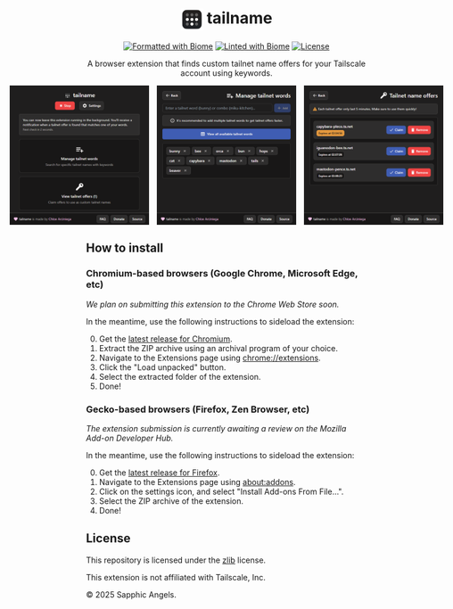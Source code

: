 <div align="center">

# <img align="top" src="assets/icon.png" alt="tailname icon" width="40" /> tailname

[![Formatted with Biome](https://img.shields.io/badge/Formatted_with-Biome-60a5fa?style=flat&logo=biome)](https://biomejs.dev/) 
[![Linted with Biome](https://img.shields.io/badge/Linted_with-Biome-60a5fa?style=flat&logo=biome)](https://biomejs.dev)
[![License](https://img.shields.io/github/license/SapphoSys/tailname?labelColor=black&color=#3f5db3)](https://github.com/SapphoSys/tailname/blob/master/LICENSE)

A browser extension that finds custom tailnet name offers for your Tailscale account using keywords.
</div>

<div style="display: flex; justify-content: center; gap: 1em;">
  <img src=".github/assets/1_home.png" alt="Home page" width="250" />
  <img src=".github/assets/2_words.png" alt="Words screen" width="250" />
  <img src=".github/assets/3_offers.png" alt="Offers screen" width="250" />
</div>

## How to install
### Chromium-based browsers (Google Chrome, Microsoft Edge, etc)
*We plan on submitting this extension to the Chrome Web Store soon.*

In the meantime, use the following instructions to sideload the extension:

0. Get the [latest release for Chromium](link).
1. Extract the ZIP archive using an archival program of your choice.
2. Navigate to the Extensions page using [chrome://extensions](chrome://extensions).
3. Click the "Load unpacked" button.
4. Select the extracted folder of the extension.
5. Done!

### Gecko-based browsers (Firefox, Zen Browser, etc)
*The extension submission is currently awaiting a review on the Mozilla Add-on Developer Hub.*

In the meantime, use the following instructions to sideload the extension:

0. Get the [latest release for Firefox](link).
1. Navigate to the Extensions page using [about:addons](about:addons).
2. Click on the settings icon, and select "Install Add-ons From File...".
3. Select the ZIP archive of the extension.
4. Done!

## License

This repository is licensed under the [zlib](LICENSE) license.

This extension is not affiliated with Tailscale, Inc.

© 2025 Sapphic Angels.